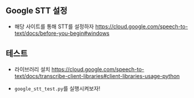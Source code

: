 ## Google STT 설정

- 해당 사이트를 통해 STT를 설정하자
  https://cloud.google.com/speech-to-text/docs/before-you-begin#windows

## 테스트

- 라이브러리 설치
  https://cloud.google.com/speech-to-text/docs/transcribe-client-libraries#client-libraries-usage-python

- `google_stt_test.py`를 실행시켜보자!
